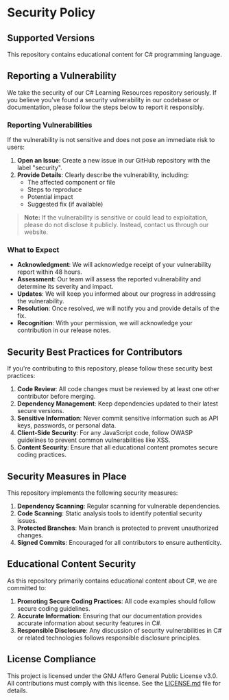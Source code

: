 # Security Policy

## Supported Versions

This repository contains educational content for C# programming language.

## Reporting a Vulnerability

We take the security of our C# Learning Resources repository seriously. If you believe you've found a security vulnerability in our codebase or documentation, please follow the steps below to report it responsibly.

### Reporting Vulnerabilities

If the vulnerability is not sensitive and does not pose an immediate risk to users:

1. **Open an Issue**: Create a new issue in our GitHub repository with the label "security".
2. **Provide Details**: Clearly describe the vulnerability, including:
   - The affected component or file
   - Steps to reproduce
   - Potential impact
   - Suggested fix (if available)

> **Note:** If the vulnerability is sensitive or could lead to exploitation, please do not disclose it publicly. Instead, contact us through our website.

### What to Expect

- **Acknowledgment**: We will acknowledge receipt of your vulnerability report within 48 hours.
- **Assessment**: Our team will assess the reported vulnerability and determine its severity and impact.
- **Updates**: We will keep you informed about our progress in addressing the vulnerability.
- **Resolution**: Once resolved, we will notify you and provide details of the fix.
- **Recognition**: With your permission, we will acknowledge your contribution in our release notes.

## Security Best Practices for Contributors

If you're contributing to this repository, please follow these security best practices:

1. **Code Review**: All code changes must be reviewed by at least one other contributor before merging.
2. **Dependency Management**: Keep dependencies updated to their latest secure versions.
3. **Sensitive Information**: Never commit sensitive information such as API keys, passwords, or personal data.
4. **Client-Side Security**: For any JavaScript code, follow OWASP guidelines to prevent common vulnerabilities like XSS.
5. **Content Security**: Ensure that all educational content promotes secure coding practices.

## Security Measures in Place

This repository implements the following security measures:

1. **Dependency Scanning**: Regular scanning for vulnerable dependencies.
2. **Code Scanning**: Static analysis tools to identify potential security issues.
3. **Protected Branches**: Main branch is protected to prevent unauthorized changes.
4. **Signed Commits**: Encouraged for all contributors to ensure authenticity.

## Educational Content Security

As this repository primarily contains educational content about C#, we are committed to:

1. **Promoting Secure Coding Practices**: All code examples should follow secure coding guidelines.
2. **Accurate Information**: Ensuring that our documentation provides accurate information about security features in C#.
3. **Responsible Disclosure**: Any discussion of security vulnerabilities in C# or related technologies follows responsible disclosure principles.

## License Compliance

This project is licensed under the GNU Affero General Public License v3.0. All contributions must comply with this license. See the [LICENSE.md](./LICENSE.md) file for details.